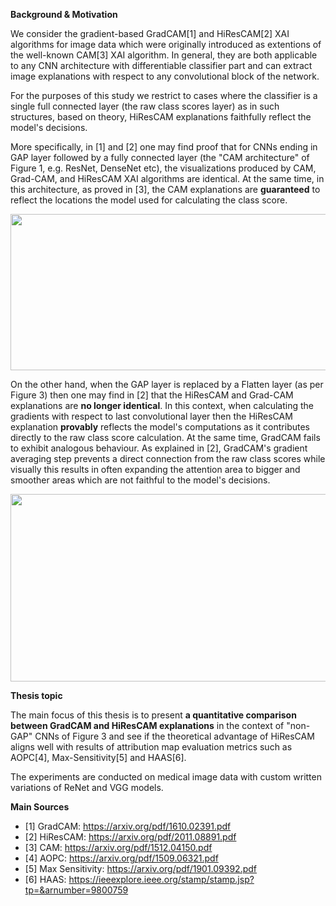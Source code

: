 **Background & Motivation**

We consider the gradient-based GradCAM[1] and HiResCAM[2] XAI algorithms for image data which were originally introduced as extentions of the well-known CAM[3] XAI algorithm. In general, they are both applicable to any CNN architecture with differentiable classifier part and can extract image explanations with respect to any convolutional block of the network. 

For the purposes of this study we restrict to cases where the classifier is a single full connected layer (the raw class scores layer) as in such structures, based on theory, HiResCAM explanations faithfully reflect the model's decisions. 

More specifically, in [1] and [2] one may find proof that for CNNs ending in GAP layer followed by a fully connected layer (the "CAM architecture" of Figure 1, e.g. ResNet, DenseNet etc), the visualizations produced by CAM, Grad-CAM, and HiResCAM XAI algorithms are identical. At the same time, in this architecture, as proved in [3], the CAM explanations are **guaranteed** to reflect the locations the model used for calculating the class score.

<p align="center">
     <img src="https://user-images.githubusercontent.com/55101427/218502267-04f955ad-583f-471d-b9fe-8a6176f9918f.png" height="250" width="550" />
   </p>

On the other hand, when the GAP layer is replaced by a Flatten layer (as per Figure 3) then one may find in [2] that the HiResCAM and Grad-CAM explanations are **no longer identical**. In this context, when calculating the gradients with respect to last convolutional layer then the HiResCAM explanation **provably** reflects the model's computations as it contributes directly to the raw class score calculation. At the same time, GradCAM fails to exhibit analogous behaviour. As explained in [2], GradCAM's gradient averaging step prevents a direct connection from the raw class scores while visually this results in often expanding the attention area to  bigger and smoother areas which are not faithful to the model's decisions.

<p align="center">
     <img src="https://user-images.githubusercontent.com/55101427/218503517-dbc6f754-d487-4382-a5b4-ab48ef9a6552.png" height="300" width="550" />
   </p>

**Thesis topic**

The main focus of this thesis is to present **a quantitative comparison between GradCAM and HiResCAM explanations** in the context of "non-GAP" CNNs of Figure 3 and see if the theoretical advantage of HiResCAM aligns well with results of attribution map evaluation metrics such as AOPC[4], Max-Sensitivity[5] and HAAS[6].

The experiments are conducted on medical image data with custom written variations of ReNet and VGG models.

**Main Sources**
  - [1] GradCAM: https://arxiv.org/pdf/1610.02391.pdf
  - [2] HiResCAM: https://arxiv.org/pdf/2011.08891.pdf
  - [3] CAM: https://arxiv.org/pdf/1512.04150.pdf
  - [4] AOPC: https://arxiv.org/pdf/1509.06321.pdf
  - [5] Max Sensitivity: https://arxiv.org/pdf/1901.09392.pdf
  - [6] HAAS: https://ieeexplore.ieee.org/stamp/stamp.jsp?tp=&arnumber=9800759
